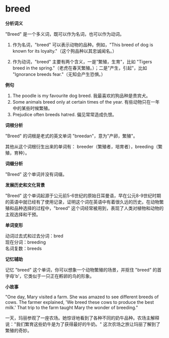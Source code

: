 # breed

**分析词义**

  

"Breed" 是一个多义词，既可以作为名词，也可以作为动词。

  

1.  作为名词，"breed" 可以表示动物的品种。例如，"This breed of dog is known for its loyalty."（这个狗品种以其忠诚闻名。）
    
      
    
2.  作为动词，"breed" 主要有两个含义，一是"繁殖，生育"，比如 "Tigers breed in the spring."（老虎在春天繁殖。）；二是"产生，引起"，比如 "Ignorance breeds fear."（无知会产生恐惧。）
    
      
    

  

**例句**

  

1.  The poodle is my favourite dog breed. 我最喜欢的狗品种是贵宾犬。
2.  Some animals breed only at certain times of the year. 有些动物只在一年中的某些时候繁殖。
3.  Prejudice often breeds hatred. 偏见常常造成仇恨。

  

**词根分析**

  

"Breed" 的词根是老式的英文单词 "breedan"，意为"产卵，繁殖"。

  

其他从这个词根衍生出来的单词有： breeder（繁殖者，培育者），breeding（繁殖，育种）。

  

**词缀分析**

  

"Breed" 这个单词并没有词缀。

  

**发展历史和文化背景**

  

"Breed" 这个单词起源于公元前5-6世纪的原始日耳曼语，早在公元8-9世纪时期的英语中就已经有了使用记录，证明这个词在英语中有着很久远的历史。在动物繁殖和品种选择的过程中，"breed" 这个词经常被用到，表现了人类对植物和动物的主观选择和干预。

  

**单词变形**

  

动词过去式和过去分词：bred  
现在分词：breeding  
名词复数：breeds

  

**记忆辅助**

  

记忆 "breed" 这个单词，你可以想象一个动物繁殖的场景，并抠住 "breed" 的首字母'b'，它类似于一只正在孵卵的鸟的形象。

  

**小故事**

  

"One day, Mary visited a farm. She was amazed to see different breeds of cows. The farmer explained, 'We breed these cows to produce the best milk.' That trip to the farm taught Mary the wonder of breeding."

  

一天，玛丽参观了一座农场。她惊讶地看到了各种不同的奶牛品种。农场主解释说："我们繁育这些奶牛是为了获得最好的牛奶。" 这次农场之旅让玛丽了解到了繁殖的奇妙。
